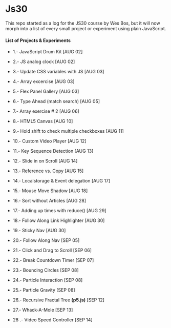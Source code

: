 # Js30

This repo started as a log for the JS30 course by Wes Bos, but it will now morph into a list of every small project or experiment using plain JavaScript.

#### List of Projects & Experiments

- 1.- JavaScript Drum Kit [AUG 02]

- 2.- JS analog clock [AUG 02]

- 3.- Update CSS variables with JS [AUG 03]

- 4.- Array excercise [AUG 03]

- 5.- Flex Panel Gallery [AUG 03]

- 6.- Type Ahead (match search) [AUG 05]

- 7.- Array exercise # 2 [AUG 06]

- 8.- HTML5 Canvas [AUG 10]

- 9.- Hold shift to check multiple checkboxes [AUG 11]

- 10.- Custom Video Player [AUG 12]

- 11.- Key Sequence Detection [AUG 13]

- 12.- Slide in on Scroll [AUG 14]

- 13.- Reference vs. Copy [AUG 15]

- 14.- Localstorage & Event delegation [AUG 17]

- 15.- Mouse Move Shadow [AUG 18]

- 16.- Sort without Articles [AUG 28]

- 17.- Adding up times with reduce() [AUG 29]

- 18.- Follow Along Link Highlighter [AUG 30]

- 19.- Sticky Nav [AUG 30]

- 20.- Follow Along Nav [SEP 05]

- 21.- Click and Drag to Scroll [SEP 06]

- 22.- Break Countdown Timer [SEP 07]

- 23.- Bouncing Circles [SEP 08]

- 24.- Particle Interaction [SEP 08]

- 25.- Particle Gravity [SEP 08]

- 26.- Recursive Fractal Tree **(p5.js)** [SEP 12]

- 27.- Whack-A-Mole [SEP 13]

- 28 .- Video Speed Controller [SEP 14]
